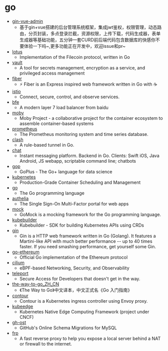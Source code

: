 # go
- [gin-vue-admin](https://github.com/flipped-aurora/gin-vue-admin)
  - 基于gin+vue搭建的后台管理系统框架，集成jwt鉴权，权限管理，动态路由，分页封装，多点登录拦截，资源权限，上传下载，代码生成器，表单生成器等基础功能，五分钟一套CURD前后端代码包含数据库的快感你不要体验一下吗~,更多功能正在开发中，欢迎issue和pr~
- [lotus](https://github.com/filecoin-project/lotus)
  - Implementation of the Filecoin protocol, written in Go
- [vault](https://github.com/hashicorp/vault)
  - A tool for secrets management, encryption as a service, and privileged access management
- [fiber](https://github.com/gofiber/fiber)
  - ⚡️ Fiber is an Express inspired web framework written in Go with ☕️
- [istio](https://github.com/istio/istio)
  - Connect, secure, control, and observe services.
- [bfe](https://github.com/bfenetworks/bfe)
  - A modern layer 7 load balancer from baidu
- [moby](https://github.com/moby/moby)
  - Moby Project - a collaborative project for the container ecosystem to assemble container-based systems
- [prometheus](https://github.com/prometheus/prometheus)
  - The Prometheus monitoring system and time series database.
- [clash](https://github.com/Dreamacro/clash)
  - A rule-based tunnel in Go.
- [chat](https://github.com/tinode/chat)
  - Instant messaging platform. Backend in Go. Clients: Swift iOS, Java Android, JS webapp, scriptable command line; chatbots
- [gop](https://github.com/goplus/gop)
  - GoPlus - The Go+ language for data science
- [kubernetes](https://github.com/kubernetes/kubernetes)
  - Production-Grade Container Scheduling and Management
- [go](https://github.com/golang/go)
  - The Go programming language
- [authelia](https://github.com/authelia/authelia)
  - The Single Sign-On Multi-Factor portal for web apps
- [mock](https://github.com/golang/mock)
  - GoMock is a mocking framework for the Go programming language.
- [kubebuilder](https://github.com/kubernetes-sigs/kubebuilder)
  - Kubebuilder - SDK for building Kubernetes APIs using CRDs
- [gin](https://github.com/gin-gonic/gin)
  - Gin is a HTTP web framework written in Go (Golang). It features a Martini-like API with much better performance -- up to 40 times faster. If you need smashing performance, get yourself some Gin.
- [go-ethereum](https://github.com/ethereum/go-ethereum)
  - Official Go implementation of the Ethereum protocol
- [cilium](https://github.com/cilium/cilium)
  - eBPF-based Networking, Security, and Observability
- [teleport](https://github.com/gravitational/teleport)
  - Secure Access for Developers that doesn't get in the way.
- [the-way-to-go_ZH_CN](https://github.com/unknwon/the-way-to-go_ZH_CN)
  - 《The Way to Go》中文译本，中文正式名《Go 入门指南》
- [contour](https://github.com/projectcontour/contour)
  - Contour is a Kubernetes ingress controller using Envoy proxy.
- [kubeedge](https://github.com/kubeedge/kubeedge)
  - Kubernetes Native Edge Computing Framework (project under CNCF)
- [gh-ost](https://github.com/github/gh-ost)
  - GitHub's Online Schema Migrations for MySQL
- [frp](https://github.com/fatedier/frp)
  - A fast reverse proxy to help you expose a local server behind a NAT or firewall to the internet.
